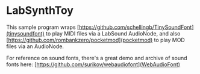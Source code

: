 # LabSynthToy

This sample program wraps [https://github.com/schellingb/TinySoundFont](tinysoundfont) to play MIDI files via a LabSound AudioNode, and also [https://github.com/rombankzero/pocketmod](pocketmod) to play MOD files via an AudioNode.

For reference on sound fonts, there's a great demo and archive of sound fonts here: [https://github.com/surikov/webaudiofont](WebAudioFont)
